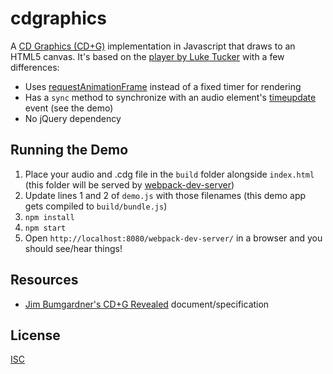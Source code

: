 cdgraphics
==========

A [CD Graphics (CD+G)](https://en.wikipedia.org/wiki/CD%2BG) implementation in Javascript that draws to an HTML5 canvas. It's based on the [player by Luke Tucker](https://github.com/ltucker/html5_karaoke) with a few differences:

* Uses [requestAnimationFrame](https://developer.mozilla.org/en-US/docs/Web/API/window/requestAnimationFrame) instead of a fixed timer for rendering
* Has a `sync` method to synchronize with an audio element's [timeupdate](https://developer.mozilla.org/en-US/docs/Web/Events/timeupdate) event (see the demo)
* No jQuery dependency

Running the Demo
----------------
1. Place your audio and .cdg file in the `build` folder alongside `index.html` (this folder will be served by [webpack-dev-server](https://webpack.github.io/docs/webpack-dev-server.html))
2. Update lines 1 and 2 of `demo.js` with those filenames (this demo app gets compiled to `build/bundle.js`)
3. `npm install`
4. `npm start`
5. Open `http://localhost:8080/webpack-dev-server/` in a browser and you should see/hear things!

Resources
---------
* [Jim Bumgardner's CD+G Revealed](http://jbum.com/cdg_revealed.html) document/specification

License
-------

[ISC](https://opensource.org/licenses/ISC)
